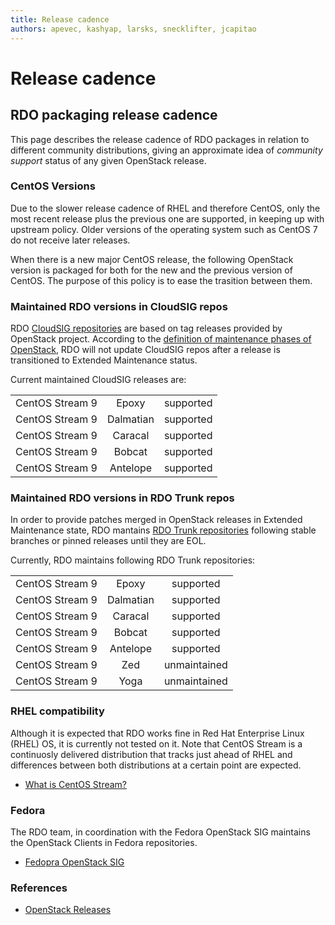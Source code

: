 ```yaml
---
title: Release cadence
authors: apevec, kashyap, larsks, snecklifter, jcapitao
---
```


# Release cadence

## RDO packaging release cadence

This page describes the release cadence of RDO packages in relation to different community distributions, giving an approximate idea of *community support* status of any given OpenStack release.

### CentOS Versions

Due to the slower release cadence of RHEL and therefore CentOS, only the most recent release plus the previous one are supported, in keeping up with upstream policy. Older versions of the operating system such as CentOS 7 do not receive later releases.

When there is a new major CentOS release, the following OpenStack version is packaged for both for the new and the previous version of CentOS. The purpose of this policy is to ease the trasition between them.

### Maintained RDO versions in CloudSIG repos

RDO [CloudSIG repositories](https://www.rdoproject.org/what/repos/) are based on tag releases provided by OpenStack project. According to the [definition of maintenance phases of OpenStack](https://docs.openstack.org/project-team-guide/stable-branches.html#maintenance-phases), RDO will not update CloudSIG repos after a release is transitioned to Extended Maintenance status.

Current maintained CloudSIG releases are:

| |  |  |
| :---: | :---: | :---: |
| CentOS Stream 9  | Epoxy   | supported |
| CentOS Stream 9  | Dalmatian   | supported |
| CentOS Stream 9  | Caracal   | supported |
| CentOS Stream 9  | Bobcat   | supported |
| CentOS Stream 9  | Antelope | supported |



### Maintained RDO versions in RDO Trunk repos

In order to provide patches merged in OpenStack releases in Extended Maintenance state, RDO mantains [RDO Trunk repositories](https://www.rdoproject.org/what/trunk-repos/) following stable branches or pinned releases until they are EOL.

Currently, RDO maintains following RDO Trunk repositories:


| |  |  |
| :---: | :---: | :---: |
| CentOS Stream 9  | Epoxy   | supported |
| CentOS Stream 9  | Dalmatian   | supported |
| CentOS Stream 9  | Caracal   | supported |
| CentOS Stream 9  | Bobcat   | supported |
| CentOS Stream 9  | Antelope | supported |
| CentOS Stream 9  | Zed      | unmaintained |
| CentOS Stream 9  | Yoga     | unmaintained|


### RHEL compatibility

Although it is expected that RDO works fine in Red Hat Enterprise Linux (RHEL) OS, it is currently not tested on it. Note that CentOS Stream is a continuosly delivered distribution that tracks just ahead of RHEL and differences between both distributions at a certain point are expected.

* [What is CentOS Stream?](https://www.redhat.com/en/topics/linux/what-is-centos-stream)

### Fedora

The RDO team, in coordination with the Fedora OpenStack SIG maintains the OpenStack Clients in Fedora repositories.

* [Fedopra OpenStack SIG](https://fedoraproject.org/wiki/SIGs/OpenStack)

### References

*   [OpenStack Releases](http://releases.openstack.org/)
